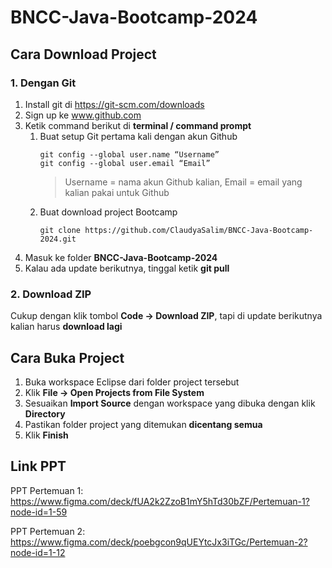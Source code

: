 # BNCC-Java-Bootcamp-2024

## Cara Download Project
### 1. Dengan Git
1. Install git di https://git-scm.com/downloads
2. Sign up ke www.github.com
3. Ketik command berikut di **terminal / command prompt**
   1. Buat setup Git pertama kali dengan akun Github
      ```
      git config --global user.name “Username”
      git config --global user.email “Email”
      ```
      > Username = nama akun Github kalian, Email = email yang kalian pakai untuk Github
   2. Buat download project Bootcamp
      ```
      git clone https://github.com/ClaudyaSalim/BNCC-Java-Bootcamp-2024.git
      ```
4. Masuk ke folder **BNCC-Java-Bootcamp-2024**
5. Kalau ada update berikutnya, tinggal ketik **git pull**

### 2. Download ZIP
Cukup dengan klik tombol **Code -> Download ZIP**, tapi di update berikutnya kalian harus **download lagi**


## Cara Buka Project
1. Buka workspace Eclipse dari folder project tersebut
2. Klik **File -> Open Projects from File System**
3. Sesuaikan **Import Source** dengan workspace yang dibuka dengan klik **Directory**
4. Pastikan folder project yang ditemukan **dicentang semua**
5. Klik **Finish**


## Link PPT
PPT Pertemuan 1: https://www.figma.com/deck/fUA2k2ZzoB1mY5hTd30bZF/Pertemuan-1?node-id=1-59

PPT Pertemuan 2: https://www.figma.com/deck/poebgcon9qUEYtcJx3iTGc/Pertemuan-2?node-id=1-12
